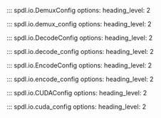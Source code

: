 ::: spdl.io.DemuxConfig
    options:
      heading_level: 2

::: spdl.io.demux_config
    options:
      heading_level: 2

::: spdl.io.DecodeConfig
    options:
      heading_level: 2

::: spdl.io.decode_config
    options:
      heading_level: 2

::: spdl.io.EncodeConfig
    options:
      heading_level: 2

::: spdl.io.encode_config
    options:
      heading_level: 2

::: spdl.io.CUDAConfig
    options:
      heading_level: 2

::: spdl.io.cuda_config
    options:
      heading_level: 2
